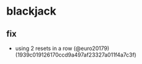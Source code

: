 # blackjack

## fix

* using 2 resets in a row (@euro20179) (1939c019126170ccd9a497af23327a011f4a7c3f)



